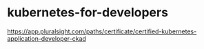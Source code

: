 # kubernetes-for-developers
https://app.pluralsight.com/paths/certificate/certified-kubernetes-application-developer-ckad